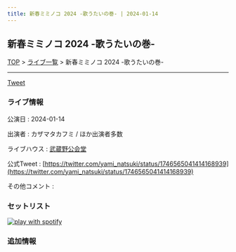 ```yaml
---
title: 新春ミミノコ 2024 -歌うたいの巻- | 2024-01-14
---
```

## 新春ミミノコ 2024 -歌うたいの巻-

[TOP](/setlist/) > [ライブ一覧](lives.html) > 新春ミミノコ 2024 -歌うたいの巻-

___

<a href="https://twitter.com/share?ref_src=twsrc%5Etfw" data-text="3markets[ ]セットリスト > 新春ミミノコ 2024 -歌うたいの巻-" class="twitter-share-button" data-via="3markets" data-hashtags="3markets" data-related="3markets" data-show-count="false">Tweet</a>

### ライブ情報

公演日
:    2024-01-14

出演者
:    カザマタカフミ / ほか出演者多数

ライブハウス
:    [武蔵野公会堂](livehouse060.html)

公式Tweet
:    [https://twitter.com/yami_natsuki/status/1746565041414168939](https://twitter.com/yami_natsuki/status/1746565041414168939)

その他コメント
:    

### セットリスト


[![play with spotify](images/spotify-icon.png)](https://open.spotify.com/playlist/27rFZjhpm6ebij10fDy8v5)





### 追加情報






<script async src="https://platform.twitter.com/widgets.js" charset="utf-8"></script>